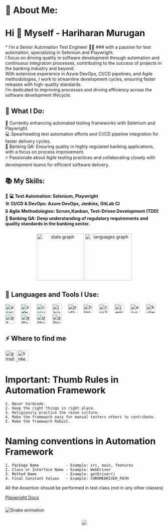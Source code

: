 # 💫 About Me:

<h1>Hi 👋 Myself - Hariharan Murugan </h1>
* I’m a Senior Automation Test Engineer 👨‍💻
###  with a passion for test automation, specializing in Selenium and Playwright. 
<br>I focus on driving quality in software development through automation and continuous integration processes, contributing to the success of projects in the banking industry and beyond.
<br>With extensive experience in Azure DevOps, CI/CD pipelines, and Agile methodologies, I work to streamline development cycles, ensuring faster releases with high-quality standards. 
<br>I’m dedicated to improving processes and driving efficiency across the software development lifecycle.<br>

## 🚀 What I Do:
🌱 Currently enhancing automated testing frameworks with Selenium and Playwright.<br>💻 Spearheading test automation
efforts and CI/CD pipeline integration for faster delivery cycles.
<br>🏦 Banking QA: Ensuring quality in highly regulated
banking applications, with a focus on process improvement.<br>⚡ Passionate about Agile testing practices and
collaborating closely with development teams for efficient software delivery.

## 📚 My Skills:
🧑 **‍💻 Test Automation: Selenium, Playwright**
<br>🛠 **CI/CD & DevOps: Azure DevOps, Jenkins, GitLab CI**
<br>🔒 **Agile Methodologies: Scrum,Kanban, Test-Driven Development (TDD)**
<br>🧠 **Banking QA: Deep understanding of regulatory requirements and quality standards in the banking sector.**

###

<div align="center">
  <img src="https://github-readme-stats.vercel.app/api?username=Hari-06&hide_title=false&hide_rank=false&show_icons=true&include_all_commits=true&count_private=true&disable_animations=false&theme=dracula&locale=en&hide_border=false" height="150" alt="stats graph"  />
  <img src="https://github-readme-stats.vercel.app/api/top-langs?username=Hari-06&locale=en&hide_title=false&layout=compact&card_width=320&langs_count=5&theme=dracula&hide_border=false" height="150" alt="languages graph"  />
</div>

## 🚀 Languages and Tools I Use:

<div align="left">
  <img src="https://cdn.simpleicons.org/apachemaven/C71A36" height="30" alt="apachemaven logo"  />
  <img width="12" />
  <img src="https://cdn.simpleicons.org/selenium/43B02A" height="30" alt="selenium logo"  />
  <img width="12" />
  <img src="https://cdn.simpleicons.org/cucumber/23D96C" height="30" alt="cucumber logo"  />
  <img width="12" />
  <img src="https://cdn.jsdelivr.net/gh/devicons/devicon/icons/java/java-original.svg" height="30" alt="java logo"  />
  <img width="12" />
  <img src="https://cdn.jsdelivr.net/gh/devicons/devicon/icons/python/python-original.svg" height="30" alt="python logo"  />
  <img width="12" />
  <img src="https://cdn.jsdelivr.net/gh/devicons/devicon/icons/html5/html5-original.svg" height="30" alt="html5 logo"  />
  <img width="12" />
  <img src="https://cdn.jsdelivr.net/gh/devicons/devicon/icons/css3/css3-original.svg" height="30" alt="css3 logo"  />
  <img width="12" />
  <img src="https://skillicons.dev/icons?i=jenkins" height="30" alt="jenkins logo"  />
  <img width="12" />
  <img src="https://cdn.jsdelivr.net/gh/devicons/devicon/icons/azure/azure-original.svg" height="30" alt="azure logo"  />
  <img width="12" />
  <img src="https://cdn.jsdelivr.net/gh/devicons/devicon/icons/kubernetes/kubernetes-plain.svg" height="30" alt="kubernetes logo"  />
  <img width="12" />
  <img src="https://skillicons.dev/icons?i=git" height="30" alt="git logo"  />
  <img width="12" />
  <img src="https://skillicons.dev/icons?i=gitlab" height="30" alt="gitlab logo"  />
  <img width="12" />
  <img src="https://skillicons.dev/icons?i=github" height="30" alt="github logo"  />
  <img width="12" />
  <img src="https://skillicons.dev/icons?i=githubactions" height="30" alt="githubactions logo"  />
</div>

## ⚡️ Where to find me

<div align="left">
  <a href="hariharan.hari6@gmail.com" target="_blank">
    <img src="https://img.shields.io/static/v1?message=Gmail&logo=gmail&label=&color=D14836&logoColor=white&labelColor=&style=for-the-badge" height="35" alt="gmail logo"  />
  </a>
  <a href="https://www.linkedin.com/in/hari1166/" target="_blank">
    <img src="https://img.shields.io/static/v1?message=LinkedIn&logo=linkedin&label=&color=0077B5&logoColor=white&labelColor=&style=for-the-badge" height="35" alt="linkedin logo"  />
  </a>
</div>

# Important: Thumb Rules in Automation Framework

    1. Never hardcode.
    2. Keep the right things in right place.
    3. Religiously practice the reuse culture.
    4. Make the framework easy for manual testers others to contribute. 
    5. Make the framework Robust.

# Naming conventions in Automation Framework

    1. Package Name            - Example: src, main, features
    2. Class or Interface Name - Example: WebDriver
    3. Method Name             - Example: getDriver()
    4. Final Constant Values   - Example: CHROMEDRIVER_PATH

All the Assertion should be performed in test class (not in any other classes)

[Playwright Docs](https://playwright.dev/java/docs/intro)

###

<img src="https://raw.githubusercontent.com/Hari-06/Hari-06/output/snake.svg" alt="Snake animation" />

###

<div align="center">
  <img src="https://profile-counter.glitch.me/Hari-06/count.svg?"  />
</div>

###